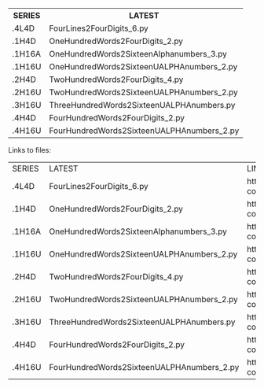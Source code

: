 
<TABLE>
  <TR>
    <TH>SERIES</TH>
    <TH>LATEST</TH>
  </TR>
  <TR>
    <TD>.4L4D</TD>
    <TD>FourLines2FourDigits_6.py</TD>
  </TR>
  <TR>
    <TD>.1H4D</TD>
    <TD>OneHundredWords2FourDigits_2.py</TD>
  </TR>
  <TR>
    <TD>.1H16A</TD>
    <TD>OneHundredWords2SixteenAlphanumbers_3.py</TD>
  </TR>
  <TR>
    <TD>.1H16U</TD>
    <TD>OneHundredWords2SixteenUALPHAnumbers_2.py</TD>
  </TR>
  <TR>
    <TD>.2H4D</TD>
    <TD>TwoHundredWords2FourDigits_4.py </TD>
  </TR>
  <TR>
    <TD>.2H16U</TD>
    <TD>TwoHundredWords2SixteenUALPHAnumbers_2.py</TD>
  </TR>
  <TR>
    <TD>.3H16U</TD>
    <TD>ThreeHundredWords2SixteenUALPHAnumbers.py</TD>
  </TR>
  <TR>
    <TD>.4H4D</TD>
    <TD>FourHundredWords2FourDigits_2.py</TD>
  </TR>
  <TR>
    <TD>.4H16U</TD>
    <TD>FourHundredWords2SixteenUALPHAnumbers_2.py</TD>
  </TR>
</TABLE>

Links to files:
<TABLE>
  <TR>
    <TD>SERIES</TD>
    <TD>LATEST</TD>
    <TD>LINK</TD>
  </TR>
  <TR>
    <TD>.4L4D</TD>
    <TD>FourLines2FourDigits_6.py</TD>
    <TD>https://github.com/one61803/password-construction/blob/main/FourLines2FourDigits_6.py</TD>
  </TR>
  <TR>
    <TD>.1H4D</TD>
    <TD>OneHundredWords2FourDigits_2.py</TD>
    <TD>https://github.com/one61803/password-construction/blob/main/OneHundredWords2FourDigits_2.py</TD>
  </TR>
  <TR>
    <TD>.1H16A</TD>
    <TD>OneHundredWords2SixteenAlphanumbers_3.py</TD>
    <TD>https://github.com/one61803/password-construction/blob/main/OneHundredWords2SixteenAlphanumbers_3.py</TD>
  </TR>
  <TR>
    <TD>.1H16U</TD>
    <TD>OneHundredWords2SixteenUALPHAnumbers_2.py</TD>
    <TD>https://github.com/one61803/password-construction/blob/main/OneHundredWords2SixteenUALPHAnumbers_2.py</TD>
  </TR>
  <TR>
    <TD>.2H4D</TD>
    <TD>TwoHundredWords2FourDigits_4.py</TD>
    <TD>https://github.com/one61803/password-construction/blob/main/TwoHundredWords2FourDigits_4.py</TD>
  </TR>
  <TR>
    <TD>.2H16U</TD>
    <TD>TwoHundredWords2SixteenUALPHAnumbers_2.py</TD>
    <TD>https://github.com/one61803/password-construction/blob/main/TwoHundredWords2SixteenUALPHAnumbers_2.py</TD>
  </TR>
  <TR>
    <TD>.3H16U</TD>
    <TD>ThreeHundredWords2SixteenUALPHAnumbers.py</TD>
    <TD>https://github.com/one61803/password-construction/blob/main/ThreeHundredWords2SixteenUALPHAnumbers.py</TD>
  </TR>
  <TR>
    <TD>.4H4D</TD>
    <TD>FourHundredWords2FourDigits_2.py</TD>
    <TD>https://github.com/one61803/password-construction/blob/main/FourHundredWords2FourDigits_2.py</TD>
  </TR>
  <TR>
    <TD>.4H16U</TD>
    <TD>FourHundredWords2SixteenUALPHAnumbers_2.py</TD>
    <TD>https://github.com/one61803/password-construction/blob/main/FourHundredWords2SixteenUALPHAnumbers_2.py</TD>
  </TR>
</TABLE>

